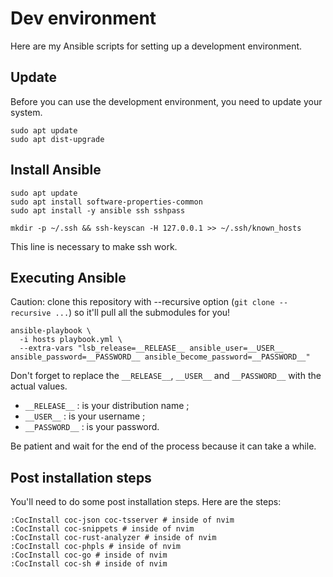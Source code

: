 # Dev environment

Here are my Ansible scripts for setting up a development environment.

## Update

Before you can use the development environment, you need to update your system.

```
sudo apt update
sudo apt dist-upgrade
```

## Install Ansible

```
sudo apt update
sudo apt install software-properties-common
sudo apt install -y ansible ssh sshpass
```

```
mkdir -p ~/.ssh && ssh-keyscan -H 127.0.0.1 >> ~/.ssh/known_hosts
```

This line is necessary to make ssh work.

## Executing Ansible

Caution: clone this repository with --recursive option (`git clone --recursive ...`) so it'll pull all the submodules for you!

```
ansible-playbook \
  -i hosts playbook.yml \
  --extra-vars "lsb_release=__RELEASE__ ansible_user=__USER__ ansible_password=__PASSWORD__ ansible_become_password=__PASSWORD__"
```

Don't forget to replace the `__RELEASE__`, `__USER__` and `__PASSWORD__` with the actual values.

* `__RELEASE__` : is your distribution name ;
* `__USER__` : is your username ;
* `__PASSWORD__` : is your password.

Be patient and wait for the end of the process because it can take a while.

## Post installation steps

You'll need to do some post installation steps. Here are the steps:

```shell
:CocInstall coc-json coc-tsserver # inside of nvim
:CocInstall coc-snippets # inside of nvim
:CocInstall coc-rust-analyzer # inside of nvim
:CocInstall coc-phpls # inside of nvim
:CocInstall coc-go # inside of nvim
:CocInstall coc-sh # inside of nvim
```

